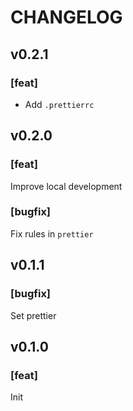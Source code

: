 # CHANGELOG

## v0.2.1

### [feat]
- Add `.prettierrc`

## v0.2.0

### [feat]
Improve local development

### [bugfix]
Fix rules in `prettier`

## v0.1.1

### [bugfix]
Set prettier

## v0.1.0

### [feat]
Init
